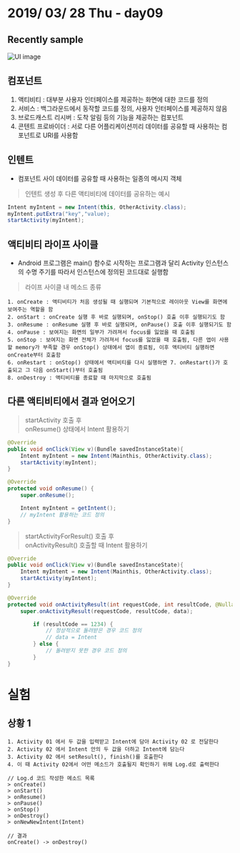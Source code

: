 # 2019/ 03/ 28 Thu - day09
## Recently sample
![UI image](https://github.com/pby2017/study-android-basic-itbank/blob/master/README_image/day09.gif)
## 컴포넌트
1. 액티비티 : 대부분 사용자 인터페이스를 제공하는 화면에 대한 코드를 정의
2. 서비스 : 백그라운드에서 동작할 코드를 정의, 사용자 인터페이스를 제공하지 않음
3. 브로드캐스트 리시버 : 도착 알림 등의 기능을 제공하는 컴포넌트
4. 콘텐트 프로바이더 : 서로 다른 어플리케이션끼리 데이터를 공유할 때 사용하는 컴포넌트로 URI를 사용함
## 인텐트
* 컴포넌트 사이 데이터를 공유할 때 사용하는 일종의 메시지 객체
> 인텐트 생성 후 다른 액티비티에 데이터를 공유하는 예시
```java
Intent myIntent = new Intent(this, OtherActivity.class);
myIntent.putExtra("key","value);
startActivity(myIntent);
```
## 액티비티 라이프 사이클
* Android 프로그램은 main() 함수로 시작하는 프로그램과 달리 Activity 인스턴스의 수명 주기를 따라서 인스턴스에 정의된 코드대로 실행함
> 라이프 사이클 내 메소드 종류
```
1. onCreate : 액티비티가 처음 생성될 때 실행되며 기본적으로 레이아웃 View를 화면에 보여주는 역할을 함  
2. onStart : onCreate 실행 후 바로 실행되며, onStop() 호출 이후 실행되기도 함  
3. onResume : onResume 실행 후 바로 실행되며, onPause() 호출 이후 실행되기도 함  
4. onPause : 보여지는 화면의 일부가 가려져서 focus를 잃었을 때 호출됨  
5. onStop : 보여지는 화면 전체가 가려져서 focus를 잃었을 때 호출됨, 다른 앱이 사용할 memory가 부족할 경우 onStop() 상태에서 앱이 종료됨, 이후 액티비티 실행하면 onCreate부터 호출함  
6. onRestart : onStop() 상태에서 액티비티를 다시 실행하면 7. onRestart()가 호출되고 그 다음 onStart()부터 호출됨  
8. onDestroy : 액티비티를 종료할 때 마지막으로 호출됨
```
## 다른 액티비티에서 결과 얻어오기
> startActivity 호출 후  
> onResume() 상태에서 Intent 활용하기
```java
@Override
public void onClick(View v)(Bundle savedInstanceState){
    Intent myIntent = new Intent(Mainthis, OtherActivity.class);
    startActivity(myIntent);
}

@Override
protected void onResume() {
    super.onResume();

    Intent myIntent = getIntent();
    // myIntent 활용하는 코드 정의
}
```
> startActivityForResult() 호출 후  
> onActivityResult() 호출할 때 Intent 활용하기
```java
@Override
public void onClick(View v)(Bundle savedInstanceState){
    Intent myIntent = new Intent(Mainthis, OtherActivity.class);
    startActivity(myIntent);
}

@Override
protected void onActivityResult(int requestCode, int resultCode, @Nullable Intent data) {
    super.onActivityResult(requestCode, resultCode, data);

        if (resultCode == 1234) {
            // 정상적으로 돌려받은 경우 코드 정의
            // data = Intent
        } else {
            // 돌려받지 못한 경우 코드 정의
        }
}

```
#
#
# 실험
## 상황 1
```
1. Activity 01 에서 두 값을 입력받고 Intent에 담아 Activity 02 로 전달한다
2. Activity 02 에서 Intent 안의 두 값을 더하고 Intent에 담는다
3. Activity 02 에서 setResult(), finish()를 호출한다
4. 이 때 Activity 02에서 어떤 메소드가 호출될지 확인하기 위해 Log.d로 출력한다

// Log.d 코드 작성한 메소드 목록
> onCreate()
> onStart()
> onResume()
> onPause()
> onStop()
> onDestroy()
> onNewNewIntent(Intent)

// 결과
onCreate() -> onDestroy()
```